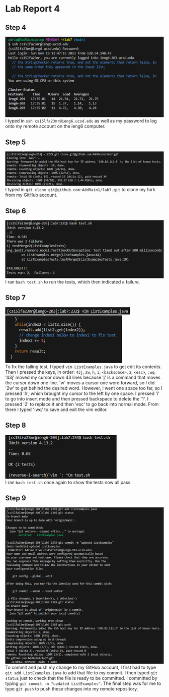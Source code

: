 # **Lab Report 4**
## Step 4
![step 4](lr4.1.png)
<br>I typed in `ssh cs15lfa23mr@ieng6.ucsd.edu` as well as my password to log onto my remote account on the ieng6 computer. 
## Step 5
![step 5](lr4.2.png)
<br>I typed in `git clone git@github.com:AddRain1/lab7.git` to clone my fork from my GitHub account.
## Step 6
![step 6](lr4.3.png)
<br>I ran `bash test.sh` to run the tests, which then indicated a failure.
## Step 7
![step 7](lr4.4.png)
<br>![step 7](lr4.5.png)
<br>To fix the failing test, I typed `vim ListExamples.java` to get edit its contents. Then I pressed the keys, in order: `43j`, `2w`, `h`, `i`, `<backspace>`, `2`, `<esc>`, `:wq`. '43j' moved my cursor down 43 lines because 'j' is a command that moves the cursor down one line. 'w' moves a cursor one word forward, so I did '2w' to get behind the desired word. However, I went one space too far, so I pressed 'h', which brought my cursor to the left by one space. I pressed 'i' to go into insert mode and then pressed backspace to delete the '1'. I pressed '2' to replace it and then 'esc' to go back into normal mode. From there I typed ':wq' to save and exit the vim editor.
## Step 8
![step 8](lr4.6.png)
<br>I ran `bash test.sh` once again to show the tests now all pass.
## Step 9
![step 9](lr4.7.png)
<br>To commit and push my change to my GitHub account, I first had to type `git add ListExamples.java` to add that file to my commit. I then typed `git status` just to check that the file is ready to be committed. I committed by typing `git commit -m "updated ListExamples"`. The final step was for me to type `git push` to push these changes into my remote repository. 

